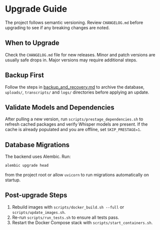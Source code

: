 # Upgrade Guide

The project follows semantic versioning. Review `CHANGELOG.md` before upgrading to see if any breaking changes are noted.

## When to Upgrade

Check the `CHANGELOG.md` file for new releases. Minor and patch versions are usually safe drops in. Major versions may require additional steps.

## Backup First

Follow the steps in [backup_and_recovery.md](backup_and_recovery.md) to archive the database, `uploads/`, `transcripts/` and `logs/` directories before applying an update.

## Validate Models and Dependencies

After pulling a new version, run `scripts/prestage_dependencies.sh` to refresh cached packages and verify Whisper models are present. If the cache is already populated and you are offline, set `SKIP_PRESTAGE=1`.

## Database Migrations

The backend uses Alembic. Run:
```bash
alembic upgrade head
```
from the project root or allow `uvicorn` to run migrations automatically on startup.

## Post-upgrade Steps

1. Rebuild images with `scripts/docker_build.sh --full` or `scripts/update_images.sh`.
2. Re-run `scripts/run_tests.sh` to ensure all tests pass.
3. Restart the Docker Compose stack with `scripts/start_containers.sh`.

